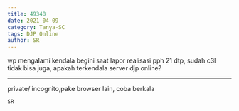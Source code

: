 ```yaml
---
title: 49348
date: 2021-04-09
category: Tanya-SC
tags: DJP Online
author: SR
---
```


wp mengalami kendala begini saat lapor realisasi pph 21 dtp, sudah c3l tidak bisa juga, apakah terkendala server djp online?

---

private/ incognito,pake browser lain, coba berkala

`SR`
